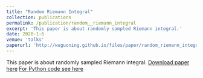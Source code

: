 ```yaml
---
title: "Random Riemann Integral"
collection: publications
permalink: /publication/random__riemann_integral
excerpt: 'This paper is about randomly sampled Riemann integral.'
date: 2020-1-6
venue: 'talks'
paperurl: 'http://wuguoning.github.io/files/paper/random_riemann_integral.pdf'
---
```


This paper is about randomly sampled Riemann integral.
[Download paper here](http://wuguoning.github.io/files/paper/random_riemann_integral.pdf)
[For Python code see here](http://wuguoning.github.io/files/notebook/random_riemann_integral.ipynb)


